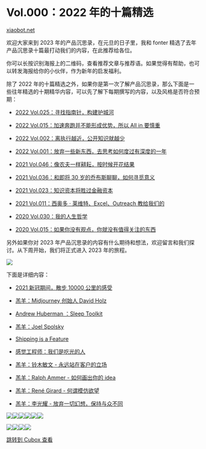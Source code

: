 Vol.000：2022 年的十篇精选
===================

[xiaobot.net](https://xiaobot.net/post/1bfcab41-1743-4810-9fc9-44b45f643186)

欢迎大家来到 2023 年的产品沉思录，在元旦的日子里，我和 fonter 精选了去年产品沉思录十篇最打动我们的内容，在此推荐给各位。

你可以长按识别海报上的二维码，查看推荐文章与推荐语。如果觉得有帮助，也可以转发海报给你的小伙伴，作为新年的启发福利。

除了 2022 年的十篇精选之外，如果你是第一次了解产品沉思录，那么下面是一些往年精选的十期精华内容，可以先了解下每期撰写的内容，以及风格是否符合预期：

* [2022 Vol.025：寻找指南针，构建护城河](https://xiaobot.net/post/d59a0f64-555a-42bb-9e51-9be6949ae31e)

* [2022 Vol.015：加速奔跑并不能形成优势，所以 All in 要慎重](https://xiaobot.net/post/0d7e3ee2-1f51-425f-98f7-a209e60118ba)

* [2022 Vol.002：离执行越近，公开知识就越少](https://xiaobot.net/post/588a3481-6dc7-476d-af0b-8c8ec66a4abb)

* [2022 Vol.001：放弃一些新东西，去思考如何度过有深度的一年](https://xiaobot.net/post/ee6c4e0f-7585-48bf-99f6-c5211eb4cbda)

* [2021 Vol.046：像农夫一样耕耘，按时候开花结果](https://xiaobot.net/post/ac439fed-a803-4d03-9752-9fbce7fe6f5b)

* [2021 Vol.036：和即将 30 岁的乔布斯聊聊，如何寻觅意义](https://xiaobot.net/post/59fa044e-a04a-472d-97e6-9537f58f2ba3)

* [2021 Vol.023：知识资本将胜过金融资本](https://xiaobot.net/post/870c486f-4342-48cc-84dc-4335cba66531)

* [2021 Vol.011：西奥多 · 莱维特、Excel、Outreach 教给我们的](https://xiaobot.net/post/e69a5061-d21c-436b-b6da-53a1182f69f7)

* [2020 Vol.030：我的人生哲学](https://xiaobot.net/post/38e1f55c-1dee-4e3a-98a5-2d8a9d813cfd)

* [2020 Vol.015：如果你没有观点，你就没有值得关注的东西](https://xiaobot.net/post/55235005-4fc6-4347-b695-e771842c8706)

另外如果你对 2023 年产品沉思录的内容有什么期待和想法，欢迎留言和我们探讨。从下周开始，我们将正式进入 2023 年的旅程。

![](https://cubox.pro/c/filters:no_upscale()?imageUrl=https%3A%2F%2Fstatic.xiaobot.net%2Ffile%2F2023-01-01%2F5%2Fa229d040edd8b8adde3e7edc25c90222.png%21postoriginal&valid=false)

下面是详细内容：

* [2021 新冠期间，散步 10000 公里的感受](https://pmthinking.notion.site/2021-10000-655ed58ea46044f19bec6820edcfc036)

* [羔羊：Midjourney 创始人 David Holz](https://pmthinking.notion.site/David-Holz-0f8059adb608413b86ea6d7388d10753)

* [Andrew Huberman ：Sleep Toolkit](https://pmthinking.notion.site/d612d5fc207b49998b595303b7d8de12)

* [羔羊：Joel Spolsky](https://pmthinking.notion.site/Joel-Spolsky-24c5f3e2946b443cb909e80f6f2718d3)

* [Shipping is a Feature](https://pmthinking.notion.site/PM-Shipping-is-a-Feature-2165920bba654308bf0247efe06451c4)

* [感觉工程师：我们是吃光的人](https://pmthinking.notion.site/Arc-c4888529ddf644ba828a74d775e1a263)

* [羔羊：铃木敏文 - 永远站在客户的立场](https://pmthinking.notion.site/ecd14a51de41446f910dfa8ad52da4a5)

* [羔羊：Ralph Ammer - 如何画出你的 idea](https://pmthinking.notion.site/Ralph-Ammer-82e5bc0137cc445b95177e995307186f)

* [羔羊：René Girard - 何谓模仿欲望](https://pmthinking.notion.site/Ren-Girard-e88463afec0d45e195eb293513c27787)

* [羔羊：李光耀 - 放弃一切幻想，保持与众不同](https://pmthinking.notion.site/4eb2fa739b23488f953edf0d68c49cde)

![](https://cubox.pro/c/filters:no_upscale()?imageUrl=https%3A%2F%2Fstatic.xiaobot.net%2Ffile%2F2023-01-01%2F5%2F4ad5bf438a16730472d85a7fe62c41c6.png%21postoriginal&valid=false)![](https://cubox.pro/c/filters:no_upscale()?imageUrl=https%3A%2F%2Fstatic.xiaobot.net%2Ffile%2F2023-01-01%2F5%2F7435cdc316edad0fd551352033c117f1.png%21postoriginal&valid=false)![](https://cubox.pro/c/filters:no_upscale()?imageUrl=https%3A%2F%2Fstatic.xiaobot.net%2Ffile%2F2023-01-01%2F5%2F6ebf43da427162f30e55d6d517fe42f6.png%21postoriginal&valid=false)![](https://cubox.pro/c/filters:no_upscale()?imageUrl=https%3A%2F%2Fstatic.xiaobot.net%2Ffile%2F2023-01-01%2F5%2F2699b20abd129412a4ed329dd3b0a72d.png%21postoriginal&valid=false)![](https://cubox.pro/c/filters:no_upscale()?imageUrl=https%3A%2F%2Fstatic.xiaobot.net%2Ffile%2F2023-01-01%2F5%2F485db182aa4c9cec91a5c94d64291084.png%21postoriginal&valid=false)![](https://cubox.pro/c/filters:no_upscale()?imageUrl=https%3A%2F%2Fstatic.xiaobot.net%2Ffile%2F2023-01-01%2F5%2F2a1a6148ae37400826aa69af545cdaa7.png%21postoriginal&valid=false)

![](https://cubox.pro/c/filters:no_upscale()?imageUrl=https%3A%2F%2Fstatic.xiaobot.net%2Ffile%2F2023-01-01%2F5%2F985207f102366eb1d01dcba8ffe97e0c.png%21postoriginal&valid=false)![](https://cubox.pro/c/filters:no_upscale()?imageUrl=https%3A%2F%2Fstatic.xiaobot.net%2Ffile%2F2023-01-01%2F5%2F20ed34a41a2e4dc6c098c34166c484bc.png%21postoriginal&valid=false)![](https://cubox.pro/c/filters:no_upscale()?imageUrl=https%3A%2F%2Fstatic.xiaobot.net%2Ffile%2F2023-01-01%2F5%2F5a57f9d2a3228b2a4ebd5d753a4fc44a.png%21postoriginal&valid=false)![](https://cubox.pro/c/filters:no_upscale()?imageUrl=https%3A%2F%2Fstatic.xiaobot.net%2Ffile%2F2023-01-01%2F5%2Fe843e9d873c2cee3242beca911974ec7.png%21postoriginal&valid=false)

[跳转到 Cubox 查看](https://cubox.pro/my/card?id=7250764249960549343)
